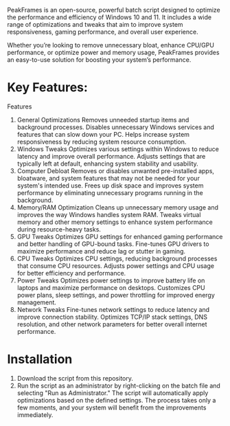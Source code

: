 PeakFrames is an open-source, powerful batch script designed to optimize the performance and efficiency of Windows 10 and 11. It includes a wide range of optimizations and tweaks that aim to improve system responsiveness, gaming performance, and overall user experience.

Whether you’re looking to remove unnecessary bloat, enhance CPU/GPU performance, or optimize power and memory usage, PeakFrames provides an easy-to-use solution for boosting your system’s performance.

# Key Features:
Features
1. General Optimizations
Removes unneeded startup items and background processes.
Disables unnecessary Windows services and features that can slow down your PC.
Helps increase system responsiveness by reducing system resource consumption.
2. Windows Tweaks
Optimizes various settings within Windows to reduce latency and improve overall performance.
Adjusts settings that are typically left at default, enhancing system stability and usability.
3. Computer Debloat
Removes or disables unwanted pre-installed apps, bloatware, and system features that may not be needed for your system's intended use.
Frees up disk space and improves system performance by eliminating unnecessary programs running in the background.
4. Memory/RAM Optimization
Cleans up unnecessary memory usage and improves the way Windows handles system RAM.
Tweaks virtual memory and other memory settings to enhance system performance during resource-heavy tasks.
5. GPU Tweaks
Optimizes GPU settings for enhanced gaming performance and better handling of GPU-bound tasks.
Fine-tunes GPU drivers to maximize performance and reduce lag or stutter in gaming.
6. CPU Tweaks
Optimizes CPU settings, reducing background processes that consume CPU resources.
Adjusts power settings and CPU usage for better efficiency and performance.
7. Power Tweaks
Optimizes power settings to improve battery life on laptops and maximize performance on desktops.
Customizes CPU power plans, sleep settings, and power throttling for improved energy management.
8. Network Tweaks
Fine-tunes network settings to reduce latency and improve connection stability.
Optimizes TCP/IP stack settings, DNS resolution, and other network parameters for better overall internet performance.

# Installation
1. Download the script from this repository.
2. Run the script as an administrator by right-clicking on the batch file and selecting "Run as Administrator."
The script will automatically apply optimizations based on the defined settings. The process takes only a few moments, and your system will benefit from the improvements immediately.
